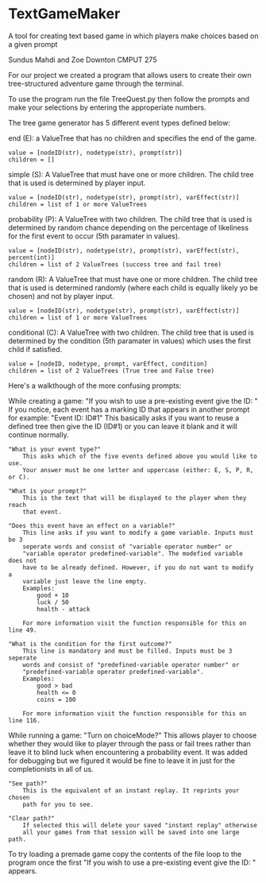# TextGameMaker
A tool for creating text based game in which players make choices based on a given prompt

Sundus Mahdi and Zoe Downton
CMPUT 275

For our project we created a program that allows users to create their own
tree-structured adventure game through the terminal.

To use the program run the file TreeQuest.py then follow the prompts and make
your selections by entering the approperiate numbers.



The tree game generator has 5 different event types defined below:

end (E):
    a ValueTree that has no children and specifies the end of the game.

    value = [nodeID(str), nodetype(str), prompt(str)]
    children = []

simple (S):
    A ValueTree that must have one or more children. The child tree that is used
    is determined by player input.

    value = [nodeID(str), nodetype(str), prompt(str), varEffect(str)]
    children = list of 1 or more ValueTrees

probability (P):
    A ValueTree with two children. The child tree that is used is determined by
    random chance depending on the percentage of likeliness for the first event
    to occur (5th paramater in values).

    value = [nodeID(str), nodetype(str), prompt(str), varEffect(str), percent(int)]
    children = list of 2 ValueTrees (success tree and fail tree)

random (R):
    A ValueTree that must have one or more children. The child tree that is used
    is determined randomly (where each child is equally likely yo be chosen) and
    not by player input.

    value = [nodeID(str), nodetype(str), prompt(str), varEffect(str)]
    children = list of 1 or more ValueTrees

conditional (C):
    A ValueTree with two children. The child tree that is used is determined by
    the condition (5th paramater in values) which uses the first child if satisfied.

    value = [nodeID, nodetype, prompt, varEffect, condition]
    children = list of 2 ValueTrees (True tree and False tree)



Here's a walkthough of the more confusing prompts:

While creating a game:
    "If you wish to use a pre-existing event give the ID: "
        If you notice, each event has a marking ID that appears in another prompt
        for example:
            "Event ID:  ID#1"
        This basically asks if you want to reuse a defined tree then give
        the ID (ID#1) or you can leave it blank and it will continue normally.

    "What is your event type?"
        This asks which of the five events defined above you would like to use.
        Your answer must be one letter and uppercase (either: E, S, P, R, or C).

    "What is your prompt?"
        This is the text that will be displayed to the player when they reach
        that event.

    "Does this event have an effect on a variable?"
        This line asks if you want to modify a game variable. Inputs must be 3
        seperate words and consist of "variable operator number" or
        "variable operator predefined-variable". The modefied variable does not
        have to be already defined. However, if you do not want to modify a
        variable just leave the line empty.
        Examples:
            good + 10
            luck / 50
            health - attack

        For more information visit the function responsible for this on line 49.

    "What is the condition for the first outcome?"
        This line is mandatory and must be filled. Inputs must be 3 seperate
        words and consist of "predefined-variable operator number" or
        "predefined-variable operator predefined-variable".
        Examples:
            good > bad
            health <= 0
            coins = 100

        For more information visit the function responsible for this on line 116.

While running a game:
    "Turn on choiceMode?"
        This allows player to choose whether they would like to player
        through the pass or fail trees rather than leave it to blind luck
        when encountering a probability event. It was added for debugging
        but we figured it would be fine to leave it in just for the
        completionists in all of us.

    "See path?"
        This is the equivalent of an instant replay. It reprints your chosen
        path for you to see.

    "Clear path?"
        If selected this will delete your saved "instant replay" otherwise
        all your games from that session will be saved into one large path.


To try loading a premade game copy the contents of the file loop to the
program once the first "If you wish to use a pre-existing event give the ID: "
appears.

